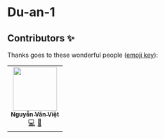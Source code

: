 # Du-an-1
## Contributors ✨

Thanks goes to these wonderful people ([emoji key](https://allcontributors.org/docs/en/emoji-key)):

<!-- ALL-CONTRIBUTORS-LIST:START - Do not remove or modify this section -->
<!-- prettier-ignore-start -->
<!-- markdownlint-disable -->
<table>
  <tr>
    <td align="center"><a href="https://github.com/SharkVietnv35"><img src="https://avatars.githubusercontent.com/u/132866307?v=4" width="100px;" alt=""/><br /><sub><b>Nguyễn Văn Việt</b></sub></a><br /><a href="https://github.com/SharkVietnv35" title="Code">💻</a> <a href="https://github.com/SharkVietnv35/duAn1_MovieTicketBookingAPK" title="Documentation">📖</a> <a href="#maintenance-hoc081098" title="Ideas & Code">
  </tr>
</table>

<!-- markdownlint-restore -->
